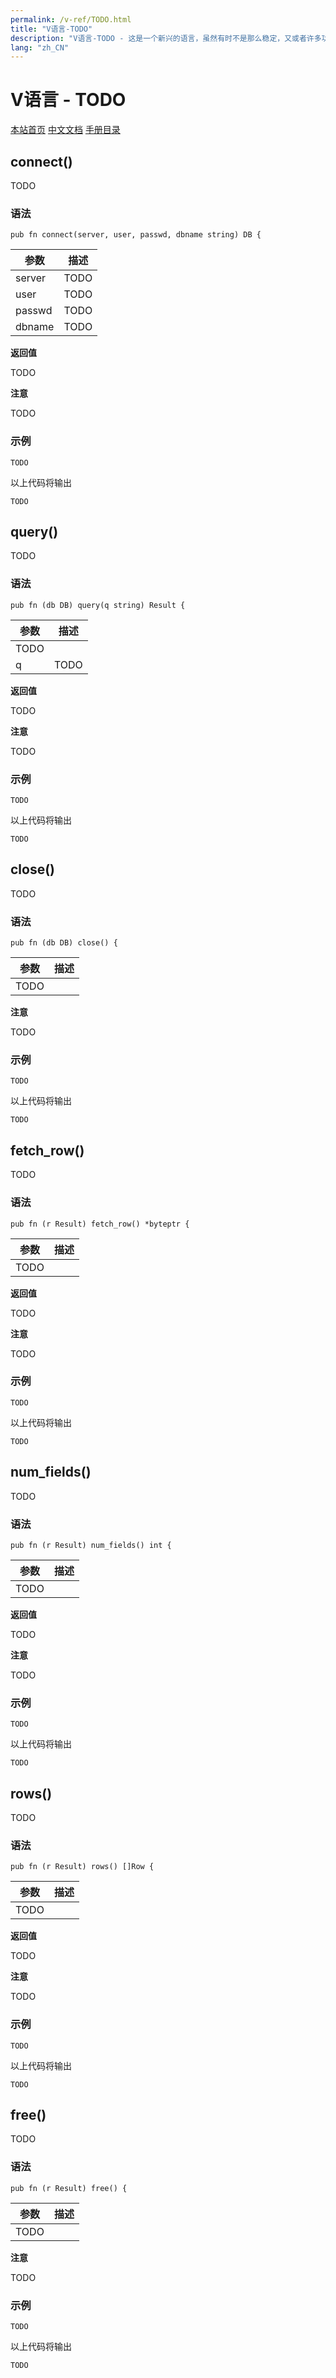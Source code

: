 ```yaml
---
permalink: /v-ref/TODO.html
title: "V语言-TODO"
description: "V语言-TODO - 这是一个新兴的语言，虽然有时不是那么稳定，又或者许多功能还在实现途中，但是你不得不相信开源社区的强大！它来了，它改变着！ —— V lang"
lang: "zh_CN"
---
```

# V语言 - TODO

[本站首页](/)
[中文文档](/docs.html)
[手册目录](/menu/v.html)

## connect()

TODO

### 语法

```
pub fn connect(server, user, passwd, dbname string) DB {
```

参数|描述
---|---
server|TODO
user|TODO
passwd|TODO
dbname|TODO

**返回值**

TODO

**注意**

TODO

### 示例

```
TODO
```

以上代码将输出

```
TODO
```

## query()

TODO

### 语法

```
pub fn (db DB) query(q string) Result {
```

参数|描述
---|---
 |TODO
q|TODO

**返回值**

TODO

**注意**

TODO

### 示例

```
TODO
```

以上代码将输出

```
TODO
```

## close()

TODO

### 语法

```
pub fn (db DB) close() {
```

参数|描述
---|---
 |TODO

**注意**

TODO

### 示例

```
TODO
```

以上代码将输出

```
TODO
```

## fetch_row()

TODO

### 语法

```
pub fn (r Result) fetch_row() *byteptr {
```

参数|描述
---|---
 |TODO

**返回值**

TODO

**注意**

TODO

### 示例

```
TODO
```

以上代码将输出

```
TODO
```

## num_fields()

TODO

### 语法

```
pub fn (r Result) num_fields() int {
```

参数|描述
---|---
 |TODO

**返回值**

TODO

**注意**

TODO

### 示例

```
TODO
```

以上代码将输出

```
TODO
```

## rows()

TODO

### 语法

```
pub fn (r Result) rows() []Row {
```

参数|描述
---|---
 |TODO

**返回值**

TODO

**注意**

TODO

### 示例

```
TODO
```

以上代码将输出

```
TODO
```

## free()

TODO

### 语法

```
pub fn (r Result) free() {
```

参数|描述
---|---
 |TODO

**注意**

TODO

### 示例

```
TODO
```

以上代码将输出

```
TODO
```
<script src="/script.js"></script>
